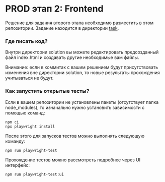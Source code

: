 # PROD этап 2: Frontend
Решение для задания второго этапа необходимо разместить в этом репозитории.
Задание находится в директории [task](task/task.md).

### Где писать код?
Внутри директории solution вы можете редактировать предсозданный файл index.html и создавать другие необходимые вам файлы. 

Внимание: если в коммитах с вашим решением будут присутствовать изменения вне директории solution,
то новые результаты прохождения учитываться не будут.

### Как запустить открытые тесты?
Если в вашем репозитории не установлены пакеты (отсутствует папка node_modules), то изначально нужно установить зависимости с помощью команд:

```
npm ci
npx playwright install
```

После этого для запусков тестов можно выполнять следующую команду:

```npm run playwright-test```

Прохождение тестов можно рассмотреть подробнее через UI интерфейс:


```npm run playwright-test:ui```
